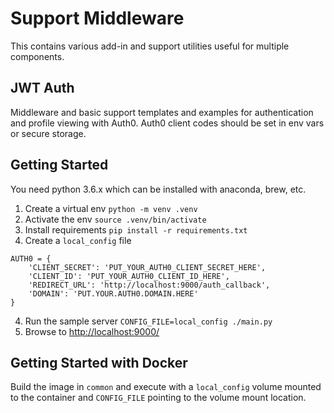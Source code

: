 Support Middleware
==================
This contains various add-in and support utilities useful for multiple components.

JWT Auth
--------
Middleware and basic support templates and examples for authentication and profile viewing with Auth0.
Auth0 client codes should be set in env vars or secure storage.

Getting Started
---------------
You need python 3.6.x which can be installed with anaconda, brew, etc.
1. Create a virtual env
   `python -m venv .venv`
1. Activate the env
   `source .venv/bin/activate`
1. Install requirements
   `pip install -r requirements.txt`
1. Create a `local_config` file
```
AUTH0 = {
    'CLIENT_SECRET': 'PUT_YOUR_AUTH0_CLIENT_SECRET_HERE',
    'CLIENT_ID': 'PUT_YOUR_AUTH0_CLIENT_ID_HERE',
    'REDIRECT_URL': 'http://localhost:9000/auth_callback',
    'DOMAIN': 'PUT.YOUR.AUTH0.DOMAIN.HERE'
}
```
4) Run the sample server
   `CONFIG_FILE=local_config ./main.py`
5) Browse to <http://localhost:9000/>

Getting Started with Docker
---------------------------
Build the image in `common` and execute with a `local_config` volume mounted to the container
and `CONFIG_FILE` pointing to the volume mount location.
